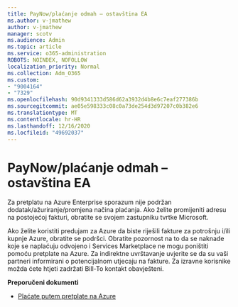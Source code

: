 ```yaml
---
title: PayNow/plaćanje odmah – ostavština EA
ms.author: v-jmathew
author: v-jmathew
manager: scotv
ms.audience: Admin
ms.topic: article
ms.service: o365-administration
ROBOTS: NOINDEX, NOFOLLOW
localization_priority: Normal
ms.collection: Adm_O365
ms.custom:
- "9004164"
- "7329"
ms.openlocfilehash: 90d9341333d586d62a3932d4b8e6c7eaf277386b
ms.sourcegitcommit: ae05e598333c08c0a73de254d3d97207c0b382e6
ms.translationtype: MT
ms.contentlocale: hr-HR
ms.lasthandoff: 12/16/2020
ms.locfileid: "49692037"
---
```

# <a name="paynowmake-payment-immediately---legacy-ea"></a>PayNow/plaćanje odmah – ostavština EA

Za pretplatu na Azure Enterprise sporazum nije podržan dodatak/ažuriranje/promjena načina plaćanja. Ako želite promijeniti adresu na postojećoj fakturi, obratite se svojem zastupniku tvrtke Microsoft.

Ako želite koristiti predujam za Azure da biste riješili fakture za potrošnju i/ili kupnje Azure, obratite se podršci. Obratite pozornost na to da se naknade koje se naplaćuju odvojeno i Services Marketplace ne mogu poništiti pomoću pretplate na Azure. Za indirektne uvrštavanje uvjerite se da su vaši partneri informirani o potencijalnom utjecaju na fakture. Za izravne korisnike možda ćete htjeti zadržati Bill-To kontakt obavješteni.

**Preporučeni dokumenti**

- [Plaćate putem pretplate na Azure](https://docs.microsoft.com/azure/cost-management-billing/manage/ea-portal-enrollment-invoices#pay-your-overage-with-your-azure-prepayment)
